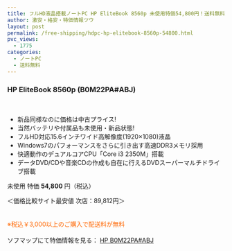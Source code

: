 ```yaml
---
title: フルHD液晶搭載ノートPC HP EliteBook 8560p 未使用特価54,800円！送料無料！
author: 激安・格安・特価情報ツウ
layout: post
permalink: /free-shipping/hdpc-hp-elitebook-8560p-54800.html
pvc_views:
  - 1775
categories:
  - ノートPC
  - 送料無料
---
```

### HP EliteBook 8560p (B0M22PA#ABJ)

<div class="img-bg2 img_L">
  <a Href="http://tr.my-affiliate.com/click.php?s=00091995&#038;p=00100225&#038;bc=LB&#038;url=http%3a%2f%2fwww%2esofmap%2ecom%2fproduct_detail%2fexec%2f_%2fsku%3d41323260" target="_blank" ><br /> <img Border="0" px" Src="http://i0.wp.com/www.sofmap.com/images/product/large/2131087348209.jpg?w=150" title="" alt="" data-recalc-dims="1" /><img Src="http://ad.jp.ap.valuecommerce.com/servlet/gifbanner?sid=2239791&#038;pid=875646671" height="1" width="1" Border="0" title="" alt="" /></a>
</div>

<!--more-->

  * 新品同様なのに価格は中古プライス!
  * 当然バッテリや付属品も未使用・新品状態!
  * フルHD対応15.6インチワイド高解像度(1920&#215;1080)液晶
  * Windows7のパフォーマンスをさらに引き出す高速DDR3メモリ採用
  * 快適動作のデュアルコアCPU「Core i3 2350M」搭載
  * データDVD/CDや音楽CDの作成も自在に行えるDVDスーパーマルチドライブ搭載

未使用 特価 <span class="tokka-price"><strong>54,800</strong></span> 円（税込）　

＜価格比較サイト最安値 次店：89,812円＞

　  
<span style="color: #FF6600">※税込￥3,000以上のご購入で配送料が無料</span>  
<br clear="all" />ソフマップにて特価情報を見る： <a Href="http://tr.my-affiliate.com/click.php?s=00091995&#038;p=00100225&#038;bc=LB&#038;url=http%3a%2f%2fwww%2esofmap%2ecom%2fproduct_detail%2fexec%2f_%2fsku%3d41323260" target="_blank" ><span class="fs150p">HP B0M22PA#ABJ</span></a>